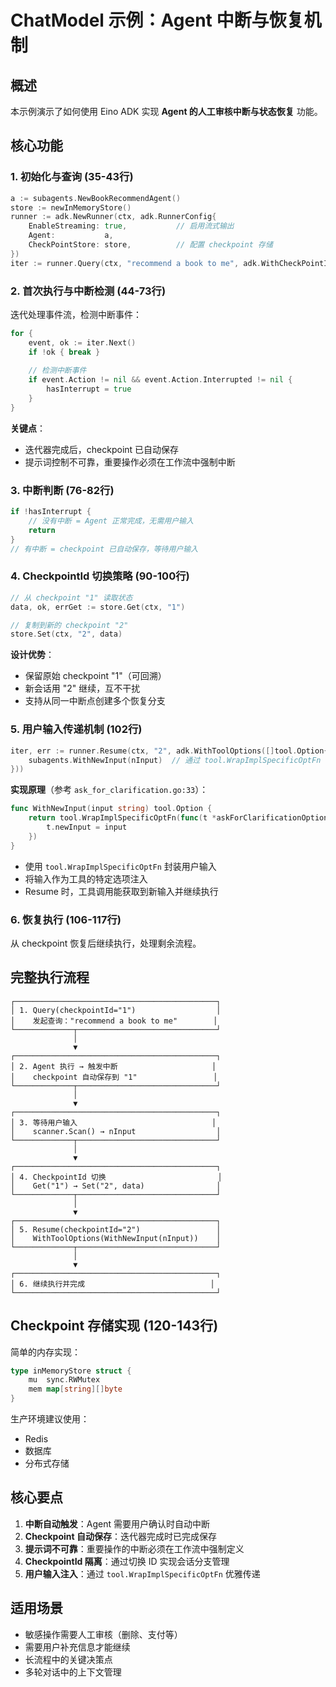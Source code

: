 # ChatModel 示例：Agent 中断与恢复机制

## 概述

本示例演示了如何使用 Eino ADK 实现 **Agent 的人工审核中断与状态恢复** 功能。

## 核心功能

### 1. 初始化与查询 (35-43行)

```go
a := subagents.NewBookRecommendAgent()
store := newInMemoryStore()
runner := adk.NewRunner(ctx, adk.RunnerConfig{
    EnableStreaming: true,           // 启用流式输出
    Agent:           a,
    CheckPointStore: store,          // 配置 checkpoint 存储
})
iter := runner.Query(ctx, "recommend a book to me", adk.WithCheckPointID("1"))
```

### 2. 首次执行与中断检测 (44-73行)

迭代处理事件流，检测中断事件：

```go
for {
    event, ok := iter.Next()
    if !ok { break }
    
    // 检测中断事件
    if event.Action != nil && event.Action.Interrupted != nil {
        hasInterrupt = true
    }
}
```

**关键点**：
- 迭代器完成后，checkpoint 已自动保存
- 提示词控制不可靠，重要操作必须在工作流中强制中断

### 3. 中断判断 (76-82行)

```go
if !hasInterrupt {
    // 没有中断 = Agent 正常完成，无需用户输入
    return
}
// 有中断 = checkpoint 已自动保存，等待用户输入
```

### 4. CheckpointId 切换策略 (90-100行)

```go
// 从 checkpoint "1" 读取状态
data, ok, errGet := store.Get(ctx, "1")

// 复制到新的 checkpoint "2"
store.Set(ctx, "2", data)
```

**设计优势**：
- 保留原始 checkpoint "1"（可回溯）
- 新会话用 "2" 继续，互不干扰
- 支持从同一中断点创建多个恢复分支

### 5. 用户输入传递机制 (102行)

```go
iter, err := runner.Resume(ctx, "2", adk.WithToolOptions([]tool.Option{
    subagents.WithNewInput(nInput)  // 通过 tool.WrapImplSpecificOptFn 注入
}))
```

**实现原理**（参考 `ask_for_clarification.go:33`）：

```go
func WithNewInput(input string) tool.Option {
    return tool.WrapImplSpecificOptFn(func(t *askForClarificationOptions) {
        t.newInput = input
    })
}
```

- 使用 `tool.WrapImplSpecificOptFn` 封装用户输入
- 将输入作为工具的特定选项注入
- Resume 时，工具调用能获取到新输入并继续执行

### 6. 恢复执行 (106-117行)

从 checkpoint 恢复后继续执行，处理剩余流程。

## 完整执行流程

```
┌─────────────────────────────────────────────┐
│ 1. Query(checkpointId="1")                  │
│    发起查询："recommend a book to me"        │
└─────────────┬───────────────────────────────┘
              │
              ▼
┌─────────────────────────────────────────────┐
│ 2. Agent 执行 → 触发中断                     │
│    checkpoint 自动保存到 "1"                 │
└─────────────┬───────────────────────────────┘
              │
              ▼
┌─────────────────────────────────────────────┐
│ 3. 等待用户输入                              │
│    scanner.Scan() → nInput                  │
└─────────────┬───────────────────────────────┘
              │
              ▼
┌─────────────────────────────────────────────┐
│ 4. CheckpointId 切换                         │
│    Get("1") → Set("2", data)                │
└─────────────┬───────────────────────────────┘
              │
              ▼
┌─────────────────────────────────────────────┐
│ 5. Resume(checkpointId="2")                 │
│    WithToolOptions(WithNewInput(nInput))    │
└─────────────┬───────────────────────────────┘
              │
              ▼
┌─────────────────────────────────────────────┐
│ 6. 继续执行并完成                            │
└─────────────────────────────────────────────┘
```

## Checkpoint 存储实现 (120-143行)

简单的内存实现：

```go
type inMemoryStore struct {
    mu  sync.RWMutex
    mem map[string][]byte
}
```

生产环境建议使用：
- Redis
- 数据库
- 分布式存储

## 核心要点

1. **中断自动触发**：Agent 需要用户确认时自动中断
2. **Checkpoint 自动保存**：迭代器完成时已完成保存
3. **提示词不可靠**：重要操作的中断必须在工作流中强制定义
4. **CheckpointId 隔离**：通过切换 ID 实现会话分支管理
5. **用户输入注入**：通过 `tool.WrapImplSpecificOptFn` 优雅传递

## 适用场景

- 敏感操作需要人工审核（删除、支付等）
- 需要用户补充信息才能继续
- 长流程中的关键决策点
- 多轮对话中的上下文管理

